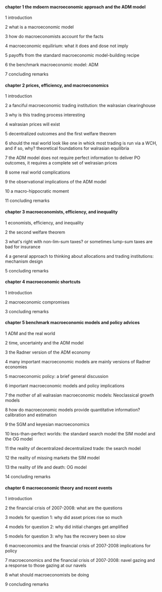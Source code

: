 #### chapter 1 the mdoern macroeconomic approach and the ADM model

1 introduction

2 what is a macroeconomic model

3 how do macroeconomists account for the facts

4 macroeconomic equilirium: what it does and dose not imply

5 payoffs from the standard macroeconomic model-building recipe

6 the benchmark macroeconomic model: ADM

7 concluding remarks

#### chapter 2 prices, efficiency, and macroeconomics

1 introduction

2 a fanciful macroeconomic trading institution: the walrasian clearinghouse

3 why is this trading process interesting

4 walrasian prices will exist

5 decentralized outcomes and the first welfare theorem

6 should the real world look like one in whick most trading is run via a WCH, and if so, why? theoretical foundations for walrasian equilibria

7 the ADM model does not require perfect information to deliver PO outcomes, it requires a complete set of welrasian prices

8 some real world complications

9 the observational implications of the ADM model

10 a macro-hippocratic moment

11 concluding remarks

#### chapter 3 macroeconomists, efficiency, and inequality

1 economists, efficiency, and inequality

2 the second welfare theorem

3 what's right with non-lim-sum taxes? or sometimes lump-sum taxes are bad for insurance

4 a general approach to thinking about allocations and trading institutions: mechanism design

5 concluding remarks

#### chapter 4 macroeconomic shortcuts

1 introduction

2 macroeconomic compromises

3 concluding remarks

#### chapter 5 benchmark macroeconomic models and policy advices

1 ADM and the real world

2 time, uncertainty and the ADM model

3 the Radner version of the ADM economy

4 many important macroeconomic models are mainly versions of Radner economies

5 macroeconomic policy: a brief general discussion

6 important macroeconomic models and policy implications

7 the mother of all walrasian macroeconomic models: Neoclassical growth models

8 how do macroeconomic models provide quantitative information? calibration and estimation

9 the SGM and keyesian macroeconomics

10 less-than-perfect worlds: the standard search model the SIM model and the OG model

11 the reality of decentralized decentralized trade: the search model

12 the reality of missing markets the SIM model

13 the reality of life and death: OG model

14 concluding remarks

#### chapter 6 macroeconomic theory and recent events

1 introduction

2 the financial crisis of 2007-2008: what are the questions

3 models for question 1: why did asset prices rise so much

4 models for question 2: why did initial changes get amplified

5 models for question 3: why has the recovery been so slow

6 macroeconomics and the financial crisis of 2007-2008 implications for policy

7 macroeconomics and the financial crisis of 2007-2008: navel gazing and a response to those gazing at our navels

8 what should macroeconomists be doing

9 concluding remarks

